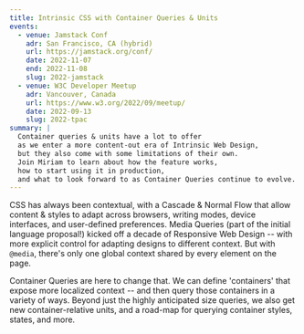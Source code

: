 ```yaml
---
title: Intrinsic CSS with Container Queries & Units
events:
  - venue: Jamstack Conf
    adr: San Francisco, CA (hybrid)
    url: https://jamstack.org/conf/
    date: 2022-11-07
    end: 2022-11-08
    slug: 2022-jamstack
  - venue: W3C Developer Meetup
    adr: Vancouver, Canada
    url: https://www.w3.org/2022/09/meetup/
    date: 2022-09-13
    slug: 2022-tpac
summary: |
  Container queries & units have a lot to offer
  as we enter a more content-out era of Intrinsic Web Design,
  but they also come with some limitations of their own.
  Join Miriam to learn about how the feature works,
  how to start using it in production,
  and what to look forward to as Container Queries continue to evolve.
---
```


CSS has always been contextual,
with a Cascade & Normal Flow
that allow content & styles to adapt across browsers,
writing modes, device interfaces,
and user-defined preferences.
Media Queries
(part of the initial language proposal!)
kicked off a decade of Responsive Web Design --
with more explicit control for
adapting designs to different context.
But with `@media`,
there's only one global context shared by every element on the page.

Container Queries are here to change that.
We can define 'containers' that expose more localized context --
and then query those containers in a variety of ways.
Beyond just the highly anticipated size queries,
we also get new container-relative units,
and a road-map for querying
container styles, states, and more.
